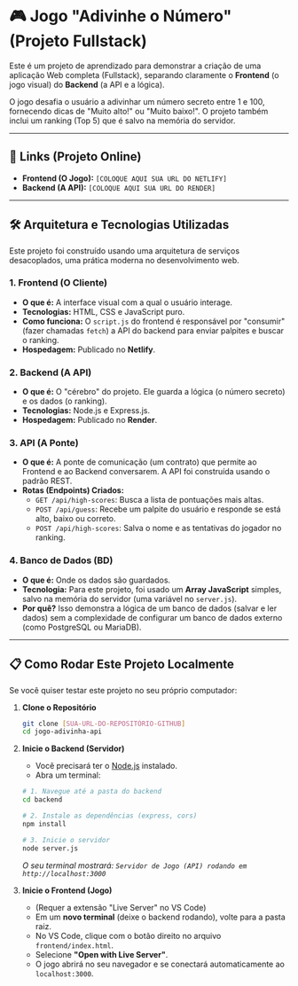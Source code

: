 

# 🎮 Jogo "Adivinhe o Número" (Projeto Fullstack)

Este é um projeto de aprendizado para demonstrar a criação de uma aplicação Web completa (Fullstack), separando claramente o **Frontend** (o jogo visual) do **Backend** (a API e a lógica).

O jogo desafia o usuário a adivinhar um número secreto entre 1 e 100, fornecendo dicas de "Muito alto!" ou "Muito baixo!". O projeto também inclui um ranking (Top 5) que é salvo na memória do servidor.

---

## 🚀 Links (Projeto Online)

* **Frontend (O Jogo):** `[COLOQUE AQUI SUA URL DO NETLIFY]`
* **Backend (A API):** `[COLOQUE AQUI SUA URL DO RENDER]`

---

## 🛠️ Arquitetura e Tecnologias Utilizadas

Este projeto foi construído usando uma arquitetura de serviços desacoplados, uma prática moderna no desenvolvimento web.

### 1. Frontend (O Cliente)

* **O que é:** A interface visual com a qual o usuário interage.
* **Tecnologias:** HTML, CSS e JavaScript puro.
* **Como funciona:** O `script.js` do frontend é responsável por "consumir" (fazer chamadas `fetch`) a API do backend para enviar palpites e buscar o ranking.
* **Hospedagem:** Publicado no **Netlify**.

### 2. Backend (A API)

* **O que é:** O "cérebro" do projeto. Ele guarda a lógica (o número secreto) e os dados (o ranking).
* **Tecnologias:** Node.js e Express.js.
* **Hospedagem:** Publicado no **Render**.

### 3. API (A Ponte)

* **O que é:** A ponte de comunicação (um contrato) que permite ao Frontend e ao Backend conversarem. A API foi construída usando o padrão REST.
* **Rotas (Endpoints) Criados:**
    * `GET /api/high-scores`: Busca a lista de pontuações mais altas.
    * `POST /api/guess`: Recebe um palpite do usuário e responde se está alto, baixo ou correto.
    * `POST /api/high-scores`: Salva o nome e as tentativas do jogador no ranking.

### 4. Banco de Dados (BD)

* **O que é:** Onde os dados são guardados.
* **Tecnologia:** Para este projeto, foi usado um **Array JavaScript** simples, salvo na memória do servidor (uma variável no `server.js`).
* **Por quê?** Isso demonstra a lógica de um banco de dados (salvar e ler dados) sem a complexidade de configurar um banco de dados externo (como PostgreSQL ou MariaDB).

---

## 📋 Como Rodar Este Projeto Localmente

Se você quiser testar este projeto no seu próprio computador:

1.  **Clone o Repositório**
    ```bash
    git clone [SUA-URL-DO-REPOSITÓRIO-GITHUB]
    cd jogo-adivinha-api
    ```

2.  **Inicie o Backend (Servidor)**
    * Você precisará ter o [Node.js](https://nodejs.org/) instalado.
    * Abra um terminal:
    ```bash
    # 1. Navegue até a pasta do backend
    cd backend
    
    # 2. Instale as dependências (express, cors)
    npm install
    
    # 3. Inicie o servidor
    node server.js
    ```
    *O seu terminal mostrará: `Servidor de Jogo (API) rodando em http://localhost:3000`*

3.  **Inicie o Frontend (Jogo)**
    * (Requer a extensão "Live Server" no VS Code)
    * Em um **novo terminal** (deixe o backend rodando), volte para a pasta raiz.
    * No VS Code, clique com o botão direito no arquivo `frontend/index.html`.
    * Selecione **"Open with Live Server"**.
    * O jogo abrirá no seu navegador e se conectará automaticamente ao `localhost:3000`.
    
   

